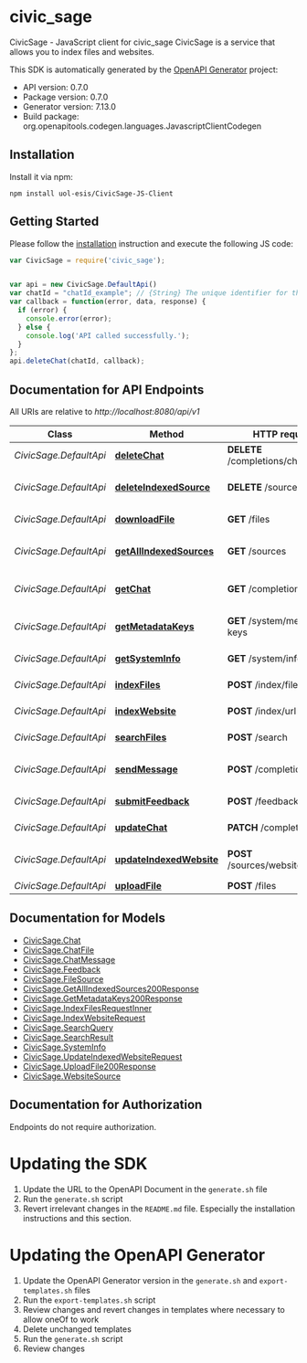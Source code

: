 # civic_sage

CivicSage - JavaScript client for civic_sage
CivicSage is a service that allows you to index files and websites.

This SDK is automatically generated by the [OpenAPI Generator](https://openapi-generator.tech) project:

- API version: 0.7.0
- Package version: 0.7.0
- Generator version: 7.13.0
- Build package: org.openapitools.codegen.languages.JavascriptClientCodegen

## Installation

Install it via npm:

```shell
npm install uol-esis/CivicSage-JS-Client
```

## Getting Started

Please follow the [installation](#installation) instruction and execute the following JS code:

```javascript
var CivicSage = require('civic_sage');


var api = new CivicSage.DefaultApi()
var chatId = "chatId_example"; // {String} The unique identifier for the chat session
var callback = function(error, data, response) {
  if (error) {
    console.error(error);
  } else {
    console.log('API called successfully.');
  }
};
api.deleteChat(chatId, callback);

```

## Documentation for API Endpoints

All URIs are relative to *http://localhost:8080/api/v1*

Class | Method | HTTP request | Description
------------ | ------------- | ------------- | -------------
*CivicSage.DefaultApi* | [**deleteChat**](docs/DefaultApi.md#deleteChat) | **DELETE** /completions/chat | Delete a chat
*CivicSage.DefaultApi* | [**deleteIndexedSource**](docs/DefaultApi.md#deleteIndexedSource) | **DELETE** /sources | Delete indexed source
*CivicSage.DefaultApi* | [**downloadFile**](docs/DefaultApi.md#downloadFile) | **GET** /files | Download file
*CivicSage.DefaultApi* | [**getAllIndexedSources**](docs/DefaultApi.md#getAllIndexedSources) | **GET** /sources | Get all indexed sources
*CivicSage.DefaultApi* | [**getChat**](docs/DefaultApi.md#getChat) | **GET** /completions/chat | Create or retrieve a chat
*CivicSage.DefaultApi* | [**getMetadataKeys**](docs/DefaultApi.md#getMetadataKeys) | **GET** /system/metadata-keys | Get metadata keys
*CivicSage.DefaultApi* | [**getSystemInfo**](docs/DefaultApi.md#getSystemInfo) | **GET** /system/info | Get system information
*CivicSage.DefaultApi* | [**indexFiles**](docs/DefaultApi.md#indexFiles) | **POST** /index/file | Index new files
*CivicSage.DefaultApi* | [**indexWebsite**](docs/DefaultApi.md#indexWebsite) | **POST** /index/url | Index Website
*CivicSage.DefaultApi* | [**searchFiles**](docs/DefaultApi.md#searchFiles) | **POST** /search | Search for files
*CivicSage.DefaultApi* | [**sendMessage**](docs/DefaultApi.md#sendMessage) | **POST** /completions/chat | Send a message in a chat
*CivicSage.DefaultApi* | [**submitFeedback**](docs/DefaultApi.md#submitFeedback) | **POST** /feedback | Submit feedback
*CivicSage.DefaultApi* | [**updateChat**](docs/DefaultApi.md#updateChat) | **PATCH** /completions/chat | Update a chat
*CivicSage.DefaultApi* | [**updateIndexedWebsite**](docs/DefaultApi.md#updateIndexedWebsite) | **POST** /sources/websites/update | Update indexed website
*CivicSage.DefaultApi* | [**uploadFile**](docs/DefaultApi.md#uploadFile) | **POST** /files | Upload file


## Documentation for Models

 - [CivicSage.Chat](docs/Chat.md)
 - [CivicSage.ChatFile](docs/ChatFile.md)
 - [CivicSage.ChatMessage](docs/ChatMessage.md)
 - [CivicSage.Feedback](docs/Feedback.md)
 - [CivicSage.FileSource](docs/FileSource.md)
 - [CivicSage.GetAllIndexedSources200Response](docs/GetAllIndexedSources200Response.md)
 - [CivicSage.GetMetadataKeys200Response](docs/GetMetadataKeys200Response.md)
 - [CivicSage.IndexFilesRequestInner](docs/IndexFilesRequestInner.md)
 - [CivicSage.IndexWebsiteRequest](docs/IndexWebsiteRequest.md)
 - [CivicSage.SearchQuery](docs/SearchQuery.md)
 - [CivicSage.SearchResult](docs/SearchResult.md)
 - [CivicSage.SystemInfo](docs/SystemInfo.md)
 - [CivicSage.UpdateIndexedWebsiteRequest](docs/UpdateIndexedWebsiteRequest.md)
 - [CivicSage.UploadFile200Response](docs/UploadFile200Response.md)
 - [CivicSage.WebsiteSource](docs/WebsiteSource.md)


## Documentation for Authorization

Endpoints do not require authorization.


# Updating the SDK

1. Update the URL to the OpenAPI Document in the `generate.sh` file
2. Run the `generate.sh` script
3. Revert irrelevant changes in the `README.md` file. Especially the installation instructions and this section.

# Updating the OpenAPI Generator

1. Update the OpenAPI Generator version in the `generate.sh` and `export-templates.sh` files
2. Run the `export-templates.sh` script
3. Review changes and revert changes in templates where necessary to allow oneOf to work
4. Delete unchanged templates
5. Run the `generate.sh` script
6. Review changes
